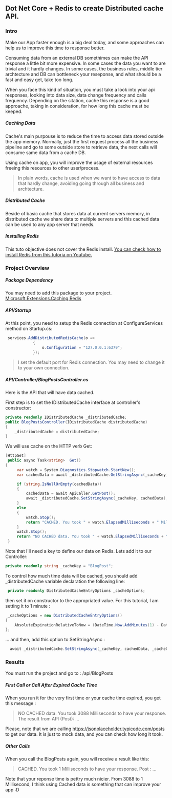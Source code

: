 ## Dot Net Core + Redis to create Distributed cache API.

### Intro

Make our App faster enough is a big deal today, and some approaches can help us to improve this time to response better.

Consuming data from an external DB somethimes can make the API response a little bit more expensive. In some cases the data you want to are trivial and it hardly changes. In some cases, the business rules, middle tier archtecture and DB can bottleneck your reseponse, and what should be a fast and easy get, take too long.

When you face this kind of situation, you must take a look into your api responses, looking into data size, data change frequency and calls frequency. Depending on the sitation, cache this response is a good approache, taking in consideration, for how long this cache must be keeped. 


##### Caching Data

Cache's main purpouse is to reduce the time to access data stored outside the app memory. Normally, just the first request process all the business pipeline and go to some outside store to retrieve data, the next calls will consume same data from a cache DB. 

Using cache on app, you will improve the usage of external resources freeing this resources to other user/process. 

> In plain words, cache is used when we want to have access to data that hardly change, avoiding going through all business and archtecture.

##### Distributed Cache

Beside of basic cache that stores data at current servers memory, in distributed cache we share data to multiple servers and this cached data can be used to any app server that needs.

##### Installing Redis

This tuto objective does not cover the Redis install. [You can check how to install Redis from this tutoria on Youtube.](https://www.youtube.com/watch?v=DYaFW5MhfG8)


### Project Overview

##### Package Dependency

You may need to add this package to your project.
[Microsoft.Extensions.Caching.Redis](https://www.nuget.org/packages/Microsoft.Extensions.Caching.Redis/)

##### API/Startup

At this point, you need to setup the Redis connection at ConfigureServices method on Startup.cs:

```cs
 services.AddDistributedRedisCache(o =>
            {
                o.Configuration = "127.0.0.1:6379";
            });
```
> I set the default port for Redis connection. You may need to change it to your own connection.

##### API/Controller/BlogPostsController.cs

Here is the API that will have data cached.

First step is to set the IDistributedCache interface at controller's constructor:
```cs
private readonly IDistributedCache _distributedCache;
public BlogPostsController(IDistributedCache distributedCache)
{
    _distributedCache = distributedCache;
}
```

We will use cache on the HTTP verb Get:

```cs
[HttpGet]
 public async Task<string>  Get()
{
     var watch = System.Diagnostics.Stopwatch.StartNew();
     var cachedData = await _distributedCache.GetStringAsync(_cacheKey);

     if (string.IsNullOrEmpty(cachedData))
     {
         cachedData = await ApiCaller.GetPost();
         await _distributedCache.SetStringAsync(_cacheKey, cachedData);
     }
     else
     {
         watch.Stop();
         return "CACHED. You took " + watch.ElapsedMilliseconds + " Milliseconds to have your response. Post  : " + cachedData;
     }
     watch.Stop();
     return "NO CACHED data. You took " + watch.ElapsedMilliseconds + " Milliseconds to have your response. The result from API (Post): " + cachedData
 }
```

Note that I'll need a key to define our data on Redis. Lets add it to our Controller:

```cs
private readonly string _cacheKey = "BlogPost";
```

To control how much time data will be cached, you should add  _distributedCache variable declaration the following line:

```cs
 private readonly DistributedCacheEntryOptions _cacheOptions;
```
then set it on constructor to the appropriated value. For this tutorial, I am setting it to 1 minute :
```cs
 _cacheOptions = new DistributedCacheEntryOptions()
{
    AbsoluteExpirationRelativeToNow = (DateTime.Now.AddMinutes(1) - DateTime.Now)
};
```
... and then, add this option to SetStringAsync :
```cs
  await _distributedCache.SetStringAsync(_cacheKey, cachedData, _cacheOptions);
```

### Results

You must run the project and go to : <localhost>/api/BlogPosts

##### First Call or Call After Expired Cache Time 

When you run it for the very first time or your cache time expired, you get this message : 
> NO CACHED data. You took 3088 Milliseconds to have your response. The result from API (Post): ...

Please, note that we are calling https://jsonplaceholder.typicode.com/posts to get our data. It is just to mock data, and you can check how long it took.

##### Other Calls

When you call the BlogPosts again, you will receive a result like this: 
> CACHED. You took 1 Milliseconds to have your response. Post  : ...

Note that your reponse time is pettry much nicier. From 3088 to 1 Millisecond, I think using Cached data is something that can improve your app :D

